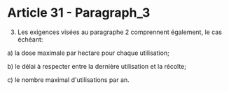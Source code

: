 # Article 31 - Paragraph_3

3. Les exigences visées au paragraphe 2 comprennent également, le cas échéant:

a) la dose maximale par hectare pour chaque utilisation;

b) le délai à respecter entre la dernière utilisation et la récolte;

c) le nombre maximal d'utilisations par an.